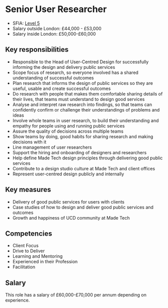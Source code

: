 # Senior User Researcher

- SFIA: [Level 5](https://sfia-online.org/en/sfia-7/responsibilities/level-4)
- Salary outside London: £44,000 - £53,000
- Salary inside London: £50,000-£60,000 


## Key responsibilities 

- Responsible to the Head of User-Centred Design for successfully informing the design and delivery public services
- Scope focus of research, so everyone involved has a shared understanding of successful outcomes 
- Plan research that informs the design of public services so they are useful, usable and create successful outcomes
- Do research with people that makes them comfortable sharing details of their lives, that teams must understand to design good services
- Analyse and interpret raw research into findings, so that teams can confidently confirm or challenge their understandings of problems and ideas
- Involve whole teams in user research, to build their understanding and empathy for people using and running public services
- Assure the quality of decisions across multiple teams 
- Show teams by doing, good habits for sharing research and making decisions with it
- Line management of user researchers
- Support the hiring and onboarding of designers and researchers
- Help define Made Tech design principles through delivering good public services
- Contribute to a design studio culture at Made Tech and client offices
- Represent user-centred design publicly and internally

## Key measures

- Delivery of good public services for users with clients
- Case studies of how to design and deliver good public services and outcomes
- Growth and happiness of UCD community at Made Tech

## Competencies 

- Client Focus
- Drive to Deliver
- Learning and Mentoring
- Experienced in their Profession
- Facilitation

## Salary

This role has a salary of £60,000-£70,000 per annum depending on experience. 


